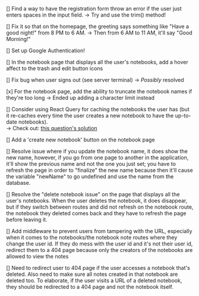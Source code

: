[] Find a way to have the registration form throw an error if the user just enters spaces in the input field.
    -> Try and use the trim() method! 
    
[] Fix it so that on the homepage, the greeting says something like "Have a good night!" from 8 PM to 6 AM.
    -> Then from 6 AM to 11 AM, it'll say "Good Morning!" 

[] Set up Google Authentication! 

[] In the notebook page that displays all the user's notebooks, add a hover affect to the trash and edit button icons 

[] Fix bug when user signs out (see server terminal) 
    -> *Possibly* resolved

[x] For the notebook page, add the ability to truncate the notebook names if they're too long 
    -> Ended up adding a character limit instead

[] Consider using React Query for caching the notebooks the user has (but it re-caches every time the user creates a new notebook to have the up-to-date notebooks). \
    -> Check out: [this question's solution](https://stackoverflow.com/questions/66261207/how-to-add-edit-button-and-function-in-react-js)

[] Add a 'create new notebook' button on the notebook page

[] Resolve issue where if you update the notebook name, it does show the new name, however, if you go from one page to another in the application, it'll show the previous name and not the one you just set; you have to refresh the page in order to "finalize" the new name because then it'll cause the variable "newName" to go undefined and use the name from the database.

[] Resolve the "delete notebook issue" on the page that displays all the user's notebooks. When the user deletes the notebook, it does disappear, but if they switch between routes and did not refresh on the notebook route, the notebook they deleted comes back and they have to refresh the page before leaving it.

[] Add middleware to prevent users from tampering with the URL, especially when it comes to the notebooks/the notebook note routes where they change the user id. If they do mess with the user id and it's not their user id, redirect them to a 404 page because only the creators of the notebooks are allowed to view the notes

[] Need to redirect user to 404 page if the user accesses a notebook that's deleted. Also need to make sure all notes created in that notebook are deleted too. To elaborate, if the user visits a URL of a deleted notebook, they should be redirected to a 404 page and not the notebook itself.